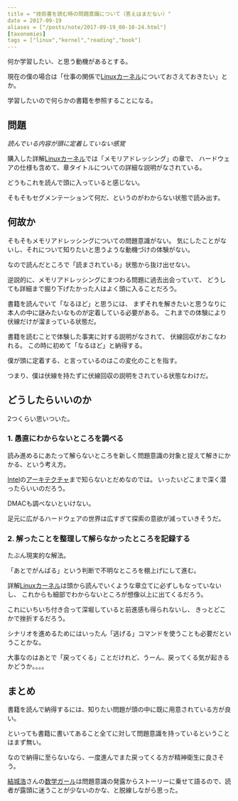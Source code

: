 ```yaml
---
title = "技術書を読む時の問題意識について（答えはまだない）"
date = 2017-09-19
aliases = ["/posts/note/2017-09-19_00-10-24.html"]
[taxonomies]
tags = ["linux","kernel","reading","book"]
---
```


何か学習したい、と思う動機があるとする。

現在の僕の場合は「仕事の関係で[Linux](http://d.hatena.ne.jp/keyword/Linux)[カーネル](http://d.hatena.ne.jp/keyword/%A5%AB%A1%BC%A5%CD%A5%EB)についておさえておきたい」とか。

学習したいので何らかの書籍を参照することになる。

## 問題

_読んでいる内容が頭に定着していない感覚_

購入した詳解[Linux](http://d.hatena.ne.jp/keyword/Linux)[カーネル](http://d.hatena.ne.jp/keyword/%A5%AB%A1%BC%A5%CD%A5%EB)では「メモリアドレッシング」の章で、 ハードウェアの仕様も含めて、章タイトルについての詳細な説明がなされている。

どうもこれを読んで頭に入っていると感じない。

そもそもセグメンテーションて何だ、というのがわからない状態で読み出す。

## 何故か

そもそもメモリアドレッシングについての問題意識がない。 気にしたことがないし、それについて知りたいと思うような動機づけの体験がない。

なので読んだところで「読まされている」状態から抜け出せない。

逆説的に、メモリアドレッシングにまつわる問題に過去出会っていて、 どうしても詳細まで掘り下げたかった人はよく頭に入ることだろう。

書籍を読んでいて「なるほど」と思うには、 まずそれを解きたいと思うなりに本人の中に謎みたいなものが定着している必要がある。 これまでの体験により伏線だけが溜まっている状態だ。

書籍を読むことで体験した事実に対する説明がなされて、 伏線回収がおこなわれる。 この時に初めて「なるほど」と納得する。

僕が頭に定着する、と言っているのはこの変化のことを指す。

つまり、僕は伏線を持たずに伏線回収の説明をされている状態なわけだ。

## どうしたらいいのか

2つくらい思いついた。

### 1. 愚直にわからないところを調べる

読み進めるにあたって解らないところを新しく問題意識の対象と捉えて解きにかかる、という考え方。

[Intel](http://d.hatena.ne.jp/keyword/Intel)の[アーキテクチャ](http://d.hatena.ne.jp/keyword/%A5%A2%A1%BC%A5%AD%A5%C6%A5%AF%A5%C1%A5%E3)まで知らないとだめなのでは。 いったいどこまで深く潜ったらいいのだろう。

DMACも調べないといけない。

足元に広がるハードウェアの世界は広すぎて探索の意欲が減っていきそうだ。

### 2. 解ったことを整理して解らなかったところを記録する

たぶん現実的な解法。

「あとでがんばる」という判断で不明なところを棚上げにして進む。

詳解[Linux](http://d.hatena.ne.jp/keyword/Linux)[カーネル](http://d.hatena.ne.jp/keyword/%A5%AB%A1%BC%A5%CD%A5%EB)は頭から読んでいくような章立てに必ずしもなっていないし、 これからも細部でわからないところが想像以上に出てくるだろう。

これにいちいち付き合って深堀していると前進感も得られないし、 きっとどこかで挫折するだろう。

シナリオを進めるためにはいったん「逃げる」コマンドを使うことも必要だということかな。

大事なのはあとで「戻ってくる」ことだけれど、うーん、戻ってくる気が起きるかどうか。。。。

## まとめ

書籍を読んで納得するには、知りたい問題が頭の中に既に用意されている方が良い。

といっても書籍に書いてあること全てに対して問題意識を持っているということはまず無い。

なので納得に至らないなら、一度進んでまた戻ってくる方が精神衛生に良さそう。

[結城浩](http://d.hatena.ne.jp/keyword/%B7%EB%BE%EB%B9%C0)さんの[数学ガール](http://d.hatena.ne.jp/keyword/%BF%F4%B3%D8%A5%AC%A1%BC%A5%EB)は問題意識の発露からストーリーに乗せて語るので、読者が露頭に迷うことが少ないのかな、と脱線しながら思った。


